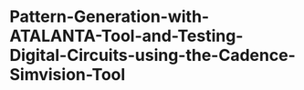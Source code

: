 # Pattern-Generation-with-ATALANTA-Tool-and-Testing-Digital-Circuits-using-the-Cadence-Simvision-Tool
